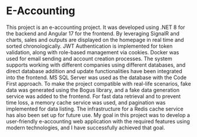 # E-Accounting

This project is an e-accounting project. It was developed using .NET 8 for the backend and Angular 17 for the frontend. By leveraging SignalR and charts, sales and outputs are displayed on the homepage in real time and sorted chronologically. JWT Authentication is implemented for token validation, along with role-based management via cookies. Docker was used for email sending and account creation processes. The system supports working with different companies using different databases, and direct database addition and update functionalities have been integrated into the frontend. MS SQL Server was used as the database with the Code First approach. To make the project compatible with real-life scenarios, fake data was generated using the Bogus library, and a fake data generation service was added to the frontend. For fast data retrieval and to prevent time loss, a memory cache service was used, and pagination was implemented for data listing. The infrastructure for a Redis cache service has also been set up for future use. My goal in this project was to develop a user-friendly e-accounting web application with the required features using modern technologies, and I have successfully achieved that goal.
